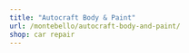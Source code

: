 ```yaml
---
title: "Autocraft Body & Paint"
url: /montebello/autocraft-body-and-paint/
shop: car repair
---
```

